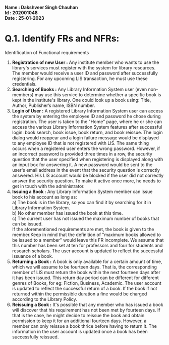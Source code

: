 **Name : Dakshveer Singh Chauhan**  
**Id : 202001048**  
**Date : 25-01-2023**  

# Q.1. Identify FRs and NFRs: 
Identification of Functional requirements  
1) **Registration of new User :** Any institute member who wants to use the library's services must register with the system for library resources. The member would receive a user ID and password after successfully registering. For any upcoming LIS transaction, he must use these credentials.
2) **Searching of Books :** Any Library Information System user (even non-members) may use this service to determine whether a specific book is kept in the institute's library. One could look up a book using: Title, Author, Publisher’s name, ISBN number.
3) **Login of User :** A registered Library Information System user can access the system by entering the employee ID and password he chose during registration. The user is taken to the "Home" page, where he or she can access the various Library Information System features after successful login: book search, book issue, book return, and book reissue. The login dialog would reappear and a login failure message would be displayed to any employee ID that is not registered with LIS. The same thing occurs when a registered user enters the wrong password. However, if an incorrect password is provided three times in a row, the security question that the user specified when registering is displayed along with an input box for answering it. A new password would be sent to the user's email address in the event that the security question is correctly answered. His LIS account would be blocked if the user did not correctly answer the security question. To make it active once more, he needs to get in touch with the administrator.
4) **Issuing a Book :** Any Library Information System member can issue book to his account as long as:  
a) The book is in the library, so you can find it by searching for it in Library Information System.  
b) No other member has issued the book at this time.  
c) The current user has not issued the maximum number of books that can be issued.  
If the aforementioned requirements are met, the book is given to the member.Keep in mind that the definition of "maximum books allowed to be issued to a member" would leave this FR incomplete. We assume that this number has been set at ten for professors and four for students and research scholars.
The user account is updated to reflect the successful issuance of a book.
5) **Returning a Book :** A book is only available for a certain amount of time, which we will assume to be fourteen days. That is, the corresponding member of LIS must return the book within the next fourteen days after it has been issued. This return day period can be different for different genres of Books, for eg: Fiction, Business, Academic. The user account is updated to reflect the successful return of a book. If the book if not returned within the permissible duration a fine would be charged according to the Library Policy.
6) **Reissuing a Book :** It's possible that any member who has issued a book will discover that his requirement has not been met by fourteen days. If that is the case, he might decide to reissue the book and obtain permission to keep it for an additional fourteen days. However, a member can only reissue a book thrice before having to return it. The information in the user account is updated once a book has been successfully reissued.


